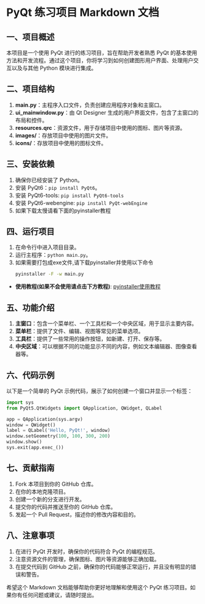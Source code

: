 # PyQt 练习项目 Markdown 文档

## 一、项目概述
本项目是一个使用 PyQt 进行的练习项目，旨在帮助开发者熟悉 PyQt 的基本使用方法和开发流程。通过这个项目，你将学习到如何创建图形用户界面、处理用户交互以及与其他 Python 模块进行集成。

## 二、项目结构
1. **main.py**：主程序入口文件，负责创建应用程序对象和主窗口。
2. **ui_mainwindow.py**：由 Qt Designer 生成的用户界面文件，包含了主窗口的布局和控件。
3. **resources.qrc**：资源文件，用于存储项目中使用的图标、图片等资源。
4. **images/**：存放项目中使用的图片文件。
5. **icons/**：存放项目中使用的图标文件。

## 三、安装依赖
1. 确保你已经安装了 Python。
2. 安装 PyQt6：`pip install PyQt6`。
3. 安装 PyQt6-tools: `pip install PyQt6-tools`
4. 安装 PyQt6-webengine: `pip install PyQt-webEngine`
5. 如果下载太慢请看下面的pyinstaller教程
## 四、运行项目
1. 在命令行中进入项目目录。
2. 运行主程序：`python main.py`。
3. 如果需要打包成exe文件,请下载pyinstaller并使用以下命令
   ```cmd
   pyinstaller -F -w main.py
   ```

- **使用教程(如果不会使用请点击下方教程)**:
[pyinstaller使用教程](https://blog.csdn.net/qq_58286779/article/details/142453046?sharetype=blogdetail&sharerId=142453046&sharerefer=PC&sharesource=qq_58286779&spm=1011.2480.3001.8118)
## 五、功能介绍
1. **主窗口**：包含一个菜单栏、一个工具栏和一个中央区域，用于显示主要内容。
2. **菜单栏**：提供了文件、编辑、视图等常见的菜单选项。
3. **工具栏**：提供了一些常用的操作按钮，如新建、打开、保存等。
4. **中央区域**：可以根据不同的功能显示不同的内容，例如文本编辑器、图像查看器等。

## 六、代码示例
以下是一个简单的 PyQt 示例代码，展示了如何创建一个窗口并显示一个标签：

```python
import sys
from PyQt5.QtWidgets import QApplication, QWidget, QLabel

app = QApplication(sys.argv)
window = QWidget()
label = QLabel('Hello, PyQt!', window)
window.setGeometry(100, 100, 300, 200)
window.show()
sys.exit(app.exec_())
```

## 七、贡献指南
1. Fork 本项目到你的 GitHub 仓库。
2. 在你的本地克隆项目。
3. 创建一个新的分支进行开发。
4. 提交你的代码并推送至你的 GitHub 仓库。
5. 发起一个 Pull Request，描述你的修改内容和目的。

## 八、注意事项
1. 在进行 PyQt 开发时，确保你的代码符合 PyQt 的编程规范。
2. 注意资源文件的管理，确保图标、图片等资源能够正确加载。
3. 在提交代码到 GitHub 之前，确保你的代码能够正常运行，并且没有明显的错误和警告。

希望这个 Markdown 文档能够帮助你更好地理解和使用这个 PyQt 练习项目。如果你有任何问题或建议，请随时提出。